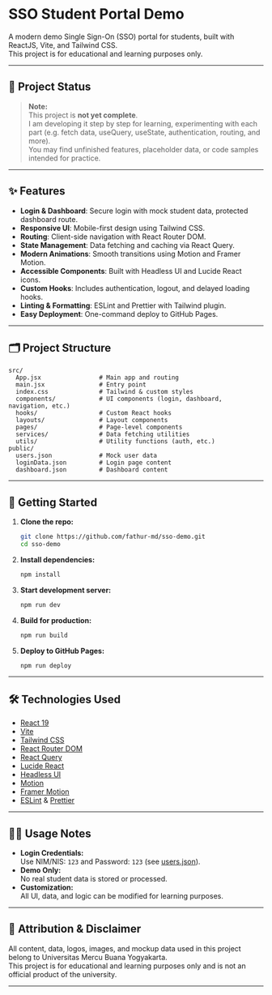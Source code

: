 # SSO Student Portal Demo

A modern demo Single Sign-On (SSO) portal for students, built with ReactJS, Vite, and Tailwind CSS.  
This project is for educational and learning purposes only.

---

## 🚧 Project Status

> **Note:**  
> This project is **not yet complete**.  
> I am developing it step by step for learning, experimenting with each part (e.g. fetch data, useQuery, useState, authentication, routing, and more).  
> You may find unfinished features, placeholder data, or code samples intended for practice.

---

## ✨ Features

- **Login & Dashboard**: Secure login with mock student data, protected dashboard route.
- **Responsive UI**: Mobile-first design using Tailwind CSS.
- **Routing**: Client-side navigation with React Router DOM.
- **State Management**: Data fetching and caching via React Query.
- **Modern Animations**: Smooth transitions using Motion and Framer Motion.
- **Accessible Components**: Built with Headless UI and Lucide React icons.
- **Custom Hooks**: Includes authentication, logout, and delayed loading hooks.
- **Linting & Formatting**: ESLint and Prettier with Tailwind plugin.
- **Easy Deployment**: One-command deploy to GitHub Pages.

---

## 🗂️ Project Structure

```
src/
  App.jsx                # Main app and routing
  main.jsx               # Entry point
  index.css              # Tailwind & custom styles
  components/            # UI components (login, dashboard, navigation, etc.)
  hooks/                 # Custom React hooks
  layouts/               # Layout components
  pages/                 # Page-level components
  services/              # Data fetching utilities
  utils/                 # Utility functions (auth, etc.)
public/
  users.json             # Mock user data
  loginData.json         # Login page content
  dashboard.json         # Dashboard content
```

---

## 🚀 Getting Started

1. **Clone the repo:**

   ```sh
   git clone https://github.com/fathur-md/sso-demo.git
   cd sso-demo
   ```

2. **Install dependencies:**

   ```sh
   npm install
   ```

3. **Start development server:**

   ```sh
   npm run dev
   ```

4. **Build for production:**

   ```sh
   npm run build
   ```

5. **Deploy to GitHub Pages:**
   ```sh
   npm run deploy
   ```

---

## 🛠️ Technologies Used

- [React 19](https://react.dev/)
- [Vite](https://vitejs.dev/)
- [Tailwind CSS](https://tailwindcss.com/)
- [React Router DOM](https://reactrouter.com/)
- [React Query](https://tanstack.com/query/latest)
- [Lucide React](https://lucide.dev/)
- [Headless UI](https://headlessui.com/)
- [Motion](https://motion.dev/)
- [Framer Motion](https://www.framer.com/motion/)
- [ESLint](https://eslint.org/) & [Prettier](https://prettier.io/)

---

## 🧑‍💻 Usage Notes

- **Login Credentials:**  
  Use NIM/NIS: `123` and Password: `123` (see [users.json](public/users.json)).
- **Demo Only:**  
  No real student data is stored or processed.
- **Customization:**  
  All UI, data, and logic can be modified for learning purposes.

---

## 📄 Attribution & Disclaimer

All content, data, logos, images, and mockup data used in this project belong to Universitas Mercu Buana Yogyakarta.  
This project is for educational and learning purposes only and is not an official product of the university.

---

